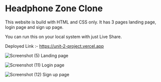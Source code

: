 # Headphone Zone Clone

This website is build with HTML and CSS only. It has 3 pages landing page, login page and sign up page.

You can run this on your local system with just Live Share.

Deployed Link :- https://unit-2-project.vercel.app


![Screenshot (5)](https://user-images.githubusercontent.com/97454787/166258841-4678d67d-e873-4b9c-a352-a7a28b972dac.png)
Landing page

![Screenshot (11)](https://user-images.githubusercontent.com/97454787/166258959-3138715f-b855-4c0c-bb91-bf4118f8bd8c.png)
Login page

![Screenshot (12)](https://user-images.githubusercontent.com/97454787/166259011-1d67c49a-d69f-46ad-b0fd-517127e70fe5.png)
Sign up page


